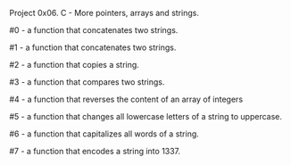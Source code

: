 Project 0x06. C - More pointers, arrays and strings.

#0 -  a function that concatenates two strings.

#1 - a function that concatenates two strings.

#2 - a function that copies a string.

#3 - a function that compares two strings.

#4 - a function that reverses the content of an array of integers

#5 - a function that changes all lowercase letters of a string to uppercase.

#6 - a function that capitalizes all words of a string.

#7 - a function that encodes a string into 1337.


